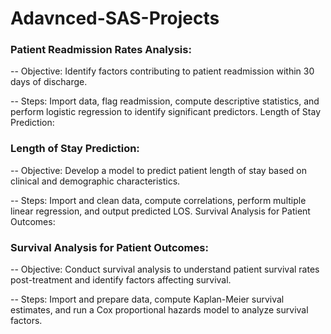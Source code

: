 # Adavnced-SAS-Projects

### Patient Readmission Rates Analysis:

-- Objective: Identify factors contributing to patient readmission within 30 days of discharge.

-- Steps: Import data, flag readmission, compute descriptive statistics, and perform logistic regression to identify significant predictors.
Length of Stay Prediction:

### Length of Stay Prediction:

-- Objective: Develop a model to predict patient length of stay based on clinical and demographic characteristics.

-- Steps: Import and clean data, compute correlations, perform multiple linear regression, and output predicted LOS.
Survival Analysis for Patient Outcomes:

### Survival Analysis for Patient Outcomes:
-- Objective: Conduct survival analysis to understand patient survival rates post-treatment and identify factors affecting survival.

-- Steps: Import and prepare data, compute Kaplan-Meier survival estimates, and run a Cox proportional hazards model to analyze survival factors.
